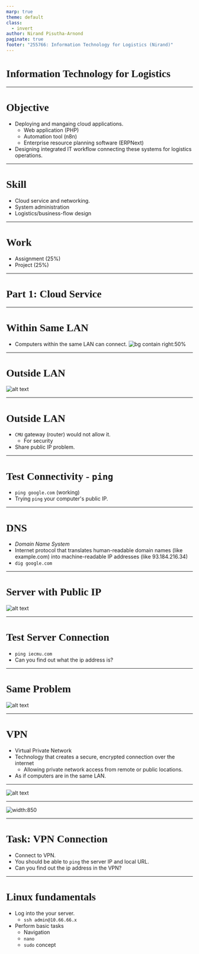 ```yaml
---
marp: true
theme: default
class:
  - invert
author: Nirand Pisutha-Arnond
paginate: true
footer: "255766: Information Technology for Logistics (Nirand)"
---
```


<style>
@import url('https://fonts.googleapis.com/css2?family=Prompt:ital,wght@0,100;0,300;0,400;0,700;1,100;1,300;1,400;1,700&display=swap');

    :root {
    font-family: Prompt;
    --hl-color: #D57E7E;
}
h1 {
  font-family: Prompt
}
</style>

# Information Technology for Logistics

---

# Objective

- Deploying and mangaing cloud applications.
  - Web application (PHP)
  - Automation tool (n8n)
  - Enterprise resource planning software (ERPNext)
- Designing integrated IT workflow connecting these systems for logistics operations.

---

# Skill

- Cloud service and networking.
- System administration
- Logistics/business-flow design

---

# Work

- Assignment (25%)
- Project (25%)

---

# Part 1: Cloud Service

---

# Within Same LAN

- Computers within the same LAN can connect.
  ![bg contain right:50%](img/paste-1756372879509.png)

---

# Outside LAN

![alt text](img/paste-1756372764869.png)

---

# Outside LAN

- `CMU` gateway (router) would not allow it.
  - For security
- Share public IP problem.

---

# Test Connectivity - `ping`

- `ping google.com` (working)
- Trying `ping` your computer's public IP.

---

# DNS

- _Domain Name System_
- Internet protocol that translates human-readable domain names (like example.com) into machine-readable IP addresses (like 93.184.216.34)
- `dig google.com`

---

# Server with Public IP

![alt text](img/paste-1756373305990.png)

---

# Test Server Connection

- `ping iecmu.com`
- Can you find out what the ip address is?

---

# Same Problem

![alt text](img/paste-1756373345964.png)

---

# VPN

- Virtual Private Network
- Technology that creates a secure, encrypted connection over the internet
  - Allowing private network access from remote or public locations.
- As if computers are in the same LAN.

---

![alt text](img/paste-1756374794758.png)

---

![width:850](img/paste-1756374755214.png)

---

# Task: VPN Connection

- Connect to VPN.
- You should be able to `ping` the server IP and local URL.
- Can you find out the ip address in the VPN?

---

# Linux fundamentals

- Log into the your server.
  - `ssh admin@10.66.66.x`
- Perform basic tasks
  - Navigation
  - `nano`
  - `sudo` concept
